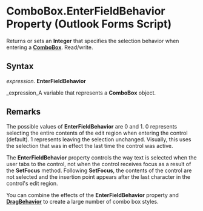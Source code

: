 
# ComboBox.EnterFieldBehavior Property (Outlook Forms Script)

Returns or sets an  **Integer** that specifies the selection behavior when entering a **[ComboBox](31e7c1de-ee4e-b3d9-4579-7fc6b215bad3.md)**. Read/write.


## Syntax

 _expression_. **EnterFieldBehavior**

 _expression_A variable that represents a  **ComboBox** object.


## Remarks

The possible values of  **EnterFieldBehavior** are 0 and 1. 0 represents selecting the entire contents of the edit region when entering the control (default). 1 represents leaving the selection unchanged. Visually, this uses the selection that was in effect the last time the control was active.

The  **EnterFieldBehavior** property controls the way text is selected when the user tabs to the control, not when the control receives focus as a result of the **SetFocus** method. Following **SetFocus**, the contents of the control are not selected and the insertion point appears after the last character in the control's edit region.

You can combine the effects of the  **EnterFieldBehavior** property and **[DragBehavior](768d8995-2f6c-5915-7fbb-46b2b3114131.md)** to create a large number of combo box styles.

